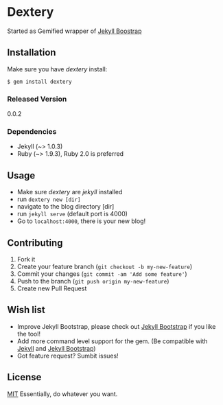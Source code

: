 # Dextery
Started as Gemified wrapper of [Jekyll Boostrap](http://jekyllbootstrap.com/)

## Installation

Make sure you have *dextery* install:

    $ gem install dextery

### Released Version

0.0.2

### Dependencies

* Jekyll (~> 1.0.3)
* Ruby (~> 1.9.3), Ruby 2.0 is preferred

## Usage

* Make sure *dextery* are *jekyll* installed
* run `dextery new [dir]`
* navigate to the blog directory [dir]
* run `jekyll serve` (default port is 4000)
* Go to `localhost:4000`, there is your new blog!

## Contributing

1. Fork it
2. Create your feature branch (`git checkout -b my-new-feature`)
3. Commit your changes (`git commit -am 'Add some feature'`)
4. Push to the branch (`git push origin my-new-feature`)
5. Create new Pull Request

## Wish list

* Improve Jekyll Bootstrap, please check out [Jekyll Bootstrap](https://github.com/plusjade/jekyll-bootstrap) if you like the tool!
* Add more command level support for the gem. (Be compatible with [Jekyll](http://jekyllrb.com/) and [Jekyll Bootstrap](http://jekyllbootstrap.com/))
* Got feature request? Sumbit issues!

## License

[MIT](http://opensource.org/licenses/MIT)
Essentially, do whatever you want.

